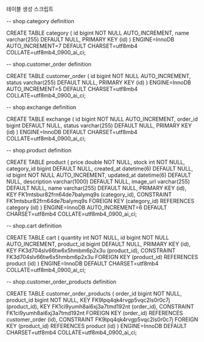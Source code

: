 테이블 생성 스크립트

-- shop.category definition

CREATE TABLE category ( id bigint NOT NULL AUTO_INCREMENT, name varchar(255) DEFAULT NULL, PRIMARY KEY (id) ) ENGINE=InnoDB AUTO_INCREMENT=7 DEFAULT CHARSET=utf8mb4 COLLATE=utf8mb4_0900_ai_ci;

-- shop.customer_order definition

CREATE TABLE customer_order ( id bigint NOT NULL AUTO_INCREMENT, status varchar(255) DEFAULT NULL, PRIMARY KEY (id) ) ENGINE=InnoDB AUTO_INCREMENT=5 DEFAULT CHARSET=utf8mb4 COLLATE=utf8mb4_0900_ai_ci;

-- shop.exchange definition

CREATE TABLE exchange ( id bigint NOT NULL AUTO_INCREMENT, order_id bigint DEFAULT NULL, status varchar(255) DEFAULT NULL, PRIMARY KEY (id) ) ENGINE=InnoDB DEFAULT CHARSET=utf8mb4 COLLATE=utf8mb4_0900_ai_ci;

-- shop.product definition

CREATE TABLE product ( price double NOT NULL, stock int NOT NULL, category_id bigint DEFAULT NULL, created_at datetime(6) DEFAULT NULL, id bigint NOT NULL AUTO_INCREMENT, updated_at datetime(6) DEFAULT NULL, description varchar(1000) DEFAULT NULL, image_url varchar(255) DEFAULT NULL, name varchar(255) DEFAULT NULL, PRIMARY KEY (id), KEY FK1mtsbur82frn64de7balymq9s (category_id), CONSTRAINT FK1mtsbur82frn64de7balymq9s FOREIGN KEY (category_id) REFERENCES category (id) ) ENGINE=InnoDB AUTO_INCREMENT=6 DEFAULT CHARSET=utf8mb4 COLLATE=utf8mb4_0900_ai_ci;

-- shop.cart definition

CREATE TABLE cart ( quantity int NOT NULL, id bigint NOT NULL AUTO_INCREMENT, product_id bigint DEFAULT NULL, PRIMARY KEY (id), KEY FK3d704slv66tw6x5hmbm6p2x3u (product_id), CONSTRAINT FK3d704slv66tw6x5hmbm6p2x3u FOREIGN KEY (product_id) REFERENCES product (id) ) ENGINE=InnoDB DEFAULT CHARSET=utf8mb4 COLLATE=utf8mb4_0900_ai_ci;

-- shop.customer_order_products definition

CREATE TABLE customer_order_products ( order_id bigint NOT NULL, product_id bigint NOT NULL, KEY FK9lpq4qk4rvgp5vqc2ls0r0c7j (product_id), KEY FK1ci9yumh8ai6xj3a7tmd192nt (order_id), CONSTRAINT FK1ci9yumh8ai6xj3a7tmd192nt FOREIGN KEY (order_id) REFERENCES customer_order (id), CONSTRAINT FK9lpq4qk4rvgp5vqc2ls0r0c7j FOREIGN KEY (product_id) REFERENCES product (id) ) ENGINE=InnoDB DEFAULT CHARSET=utf8mb4 COLLATE=utf8mb4_0900_ai_ci;

